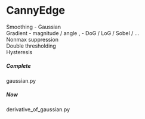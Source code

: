 # CannyEdge

Smoothing - Gaussian  
Gradient - magnitude / angle  ,  - DoG / LoG / Sobel / ...    
Nonmax suppression  
Double thresholding  
Hysteresis  


##### Complete
gaussian.py

##### Now  
derivative_of_gaussian.py

